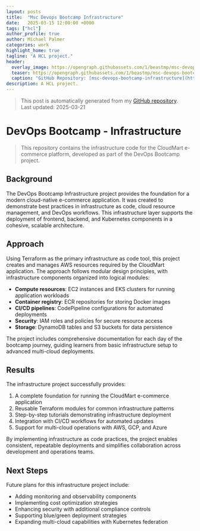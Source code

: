 ```yaml
---
layout: posts
title:  "Msc Devops Bootcamp Infrastructure"
date:   2025-03-15 12:00:00 +0000
tags: ["hcl"]
author_profile: true
author: Michael Palmer
categories: work
highlight_home: true
tagline: "A HCL project."
header:
  overlay_image: https://opengraph.githubassets.com/1/beastmp/msc-devops-bootcamp-infrastructure
  teaser: https://opengraph.githubassets.com/1/beastmp/msc-devops-bootcamp-infrastructure
  caption: "GitHub Repository: [msc-devops-bootcamp-infrastructure](https://github.com/beastmp/msc-devops-bootcamp-infrastructure)"
description: A HCL project.
---
```


> This post is automatically generated from my [GitHub repository](https://github.com/beastmp/msc-devops-bootcamp-infrastructure).  
> Last updated: 2025-03-21

# DevOps Bootcamp - Infrastructure

> This repository contains the infrastructure code for the CloudMart e-commerce platform, developed as part of the DevOps Bootcamp project.

## Background

The DevOps Bootcamp Infrastructure project provides the foundation for a modern cloud-native e-commerce application. It was created to demonstrate best practices in infrastructure as code, cloud resource management, and DevOps workflows. This infrastructure layer supports the deployment of frontend, backend, and Kubernetes components in a cohesive, scalable architecture.

## Approach

Using Terraform as the primary infrastructure as code tool, this project creates and manages AWS resources required by the CloudMart application. The approach follows modular design principles, with infrastructure components organized into logical modules:

- **Compute resources**: EC2 instances and EKS clusters for running application workloads
- **Container registry**: ECR repositories for storing Docker images
- **CI/CD pipelines**: CodePipeline configurations for automated deployments
- **Security**: IAM roles and policies for secure resource access
- **Storage**: DynamoDB tables and S3 buckets for data persistence

The project includes comprehensive documentation for each day of the bootcamp journey, guiding learners from basic infrastructure setup to advanced multi-cloud deployments.

## Results

The infrastructure project successfully provides:

1. A complete foundation for running the CloudMart e-commerce application
2. Reusable Terraform modules for common infrastructure patterns
3. Step-by-step tutorials demonstrating infrastructure deployment
4. Integration with CI/CD workflows for automated updates
5. Support for multi-cloud operations with AWS, GCP, and Azure

By implementing infrastructure as code practices, the project enables consistent, repeatable deployments and simplifies collaboration across development and operations teams.

## Next Steps

Future plans for this infrastructure project include:

- Adding monitoring and observability components
- Implementing cost optimization strategies
- Enhancing security with additional compliance controls
- Supporting blue/green deployment strategies
- Expanding multi-cloud capabilities with Kubernetes federation